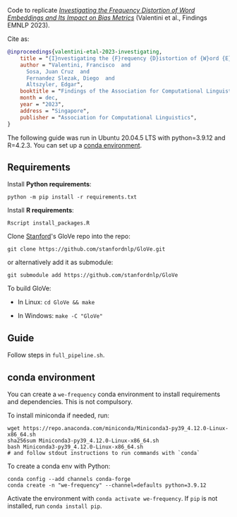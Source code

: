 

Code to replicate [_Investigating the Frequency Distortion of Word Embeddings and Its Impact on Bias Metrics_](https://arxiv.org/abs/2211.08203) (Valentini et al., Findings EMNLP 2023).

Cite as:

```bibtex
@inproceedings{valentini-etal-2023-investigating,
    title = "{I}nvestigating the {F}requency {D}istortion of {W}ord {E}mbeddings and {I}ts {I}mpact on {B}ias {M}etrics",
    author = "Valentini, Francisco  and
      Sosa, Juan Cruz  and
      Fernandez Slezak, Diego  and
      Altszyler, Edgar",
    booktitle = "Findings of the Association for Computational Linguistics: EMNLP 2023",
    month = dec,
    year = "2023",
    address = "Singapore",
    publisher = "Association for Computational Linguistics",
}
```

The following guide was run in Ubuntu 20.04.5 LTS with python=3.9.12 and R=4.2.3. You can set up a [conda environment](#conda-environment). 

## Requirements

Install **Python requirements**:

```
python -m pip install -r requirements.txt
```

Install **R requirements**:

```
Rscript install_packages.R
```

Clone [Stanford](https://nlp.stanford.edu/)'s GloVe repo into the repo:

```
git clone https://github.com/stanfordnlp/GloVe.git
```

or alternatively add it as submodule:

```
git submodule add https://github.com/stanfordnlp/GloVe
```

To build GloVe:

* In Linux: `cd GloVe && make`

* In Windows: `make -C "GloVe"`


## Guide

Follow steps in `full_pipeline.sh`. 


## conda environment

You can create a `we-frequency` conda environment to install requirements and dependencies. This is not compulsory. 

To install miniconda if needed, run:

```
wget https://repo.anaconda.com/miniconda/Miniconda3-py39_4.12.0-Linux-x86_64.sh 
sha256sum Miniconda3-py39_4.12.0-Linux-x86_64.sh 
bash Miniconda3-py39_4.12.0-Linux-x86_64.sh 
# and follow stdout instructions to run commands with `conda`
```

To create a conda env with Python:

```
conda config --add channels conda-forge
conda create -n "we-frequency" --channel=defaults python=3.9.12
```

Activate the environment with `conda activate we-frequency`. If `pip` is not installed, run `conda install pip`.
